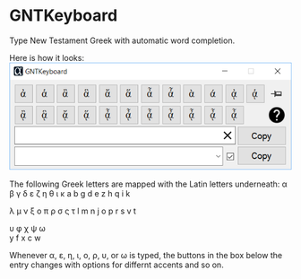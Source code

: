 # GNTKeyboard
Type New Testament Greek with automatic word completion.

Here is how it looks:
![alt tag](https://github.com/dagleich/GNTKeyboard/blob/master/GNTKeyboard.png)

The following Greek letters are mapped with the Latin letters underneath:
α	β	γ	δ	ε	ζ	η	θ	ι	κ
a	b	g	d	e	z	h	q	i	k

λ	μ	ν	ξ	ο	π	ρ	σ	ς	τ
l	m	n	j	o	p	r	s	v	t

υ	φ	χ	ψ	ω	 	 	 	 	 
y	f	x	c	w	

Whenever α, ε, η, ι, ο, ρ, υ, or ω is typed, the buttons in the box below the entry changes with options for differnt accents and so on.
